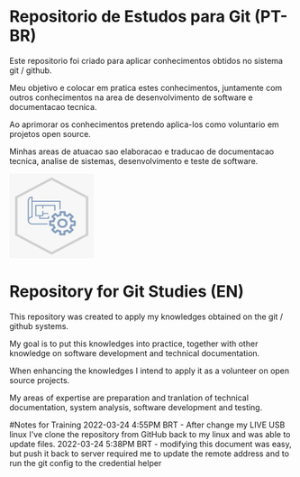 # Repositorio de Estudos para Git (PT-BR)
Este repositorio foi criado para aplicar conhecimentos obtidos no sistema git / github.

Meu objetivo e colocar em pratica estes conhecimentos, juntamente com outros conhecimentos na area de desenvolvimento de software e documentacao tecnica.

Ao aprimorar os conhecimentos pretendo aplica-los como voluntario em projetos open source.

Minhas areas de atuacao sao elaboracao e traducao de documentacao tecnica, analise de sistemas, desenvolvimento e teste de software.

<img src="systemanalysis.png" alt="Some Image" height="150" width="150" >

# Repository for Git Studies (EN)
This repository was created to apply my knowledges obtained on the git / github systems.

My goal is to put this knowledges into practice, together with other knowledge on software development and technical documentation.

When enhancing the knowledges I intend to apply it as a volunteer on open source projects.

My areas of expertise are preparation and tranlation of technical documentation, system analysis, software development and testing.

#Notes for Training
2022-03-24 4:55PM BRT - After change my LIVE USB linux I've clone the repository from GitHub back to my linux and was able to update files. 
2022-03-24 5:38PM BRT - modifying this document was easy, but push it back to server required me to update the remote address and to run the git config to the credential helper

